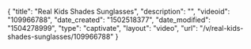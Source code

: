 {
    "title": "Real Kids Shades Sunglasses",
    "description": "",
    "videoid": "109966788",
    "date_created": "1502518377",
    "date_modified": "1504278999",
    "type": "captivate",
    "layout": "video",
    "url": "\/v\/real-kids-shades-sunglasses\/109966788"
}